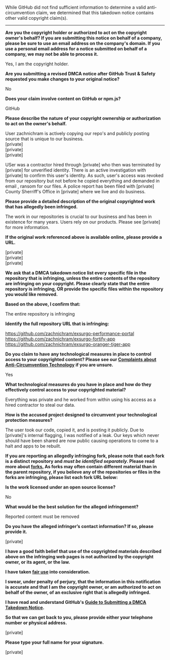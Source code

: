While GitHub did not find sufficient information to determine a valid anti-circumvention claim, we determined that this takedown notice contains other valid copyright claim(s).

---

**Are you the copyright holder or authorized to act on the copyright owner's behalf? If you are submitting this notice on behalf of a company, please be sure to use an email address on the company's domain. If you use a personal email address for a notice submitted on behalf of a company, we may not be able to process it.**

Yes, I am the copyright holder.

**Are you submitting a revised DMCA notice after GitHub Trust & Safety requested you make changes to your original notice?**

No

**Does your claim involve content on GitHub or npm.js?**

GitHub

**Please describe the nature of your copyright ownership or authorization to act on the owner's behalf.**

User zachnichram is actively copying our repo's and publicly posting source that is unique to our business.  
[private]  
[private]  
[private]  

USer was a contractor hired through [private] who then was terminated by [private] for unverified identity. There is an active investigation with [private] to confirm this user's identity. As such, user's access was revoked from our repository but not before he copied everything and demanded in email , ransom for our files. A police report has been filed with [private] County Sherriff's Office in [private] where we live and do business.

**Please provide a detailed description of the original copyrighted work that has allegedly been infringed.**

The work in our repositories is crucial to our business and has been in existence for many years. Users rely on our products. Please see [private] for more information.

**If the original work referenced above is available online, please provide a URL.**

[private]  
[private]  
[private]  

**We ask that a DMCA takedown notice list every specific file in the repository that is infringing, unless the entire contents of the repository are infringing on your copyright. Please clearly state that the entire repository is infringing, OR provide the specific files within the repository you would like removed.**

**Based on the above, I confirm that:**

The entire repository is infringing

**Identify the full repository URL that is infringing:**

https://github.com/zachnichram/exsurgo-performance-portal  
https://github.com/zachnichram/exsurgo-fortify-app  
https://github.com/zachnichram/exsurgo-oranger-tiger-app

**Do you claim to have any technological measures in place to control access to your copyrighted content? Please see our <a href="https://docs.github.com/articles/guide-to-submitting-a-dmca-takedown-notice#complaints-about-anti-circumvention-technology">Complaints about Anti-Circumvention Technology</a> if you are unsure.**

Yes

**What technological measures do you have in place and how do they effectively control access to your copyrighted material?**

Everything was private and he worked from within using his access as a hired contractor to steal our data.

**How is the accused project designed to circumvent your technological protection measures?**

The user took our code, copied it, and is posting it publicly. Due to [private]'s internal flagging, I was notified of a leak. Our keys which never should have been shared are now public causing operations to come to a halt and apps to be rebuilt.

**If you are reporting an allegedly infringing fork, please note that each fork is a distinct repository and <i>must be identified separately</i>. Please read more about <a href="https://docs.github.com/articles/dmca-takedown-policy#b-what-about-forks-or-whats-a-fork">forks.</a> As forks may often contain different material than in the parent repository, if you believe any of the repositories or files in the forks are infringing, please list each fork URL below:**

**Is the work licensed under an open source license?**

No

**What would be the best solution for the alleged infringement?**

Reported content must be removed

**Do you have the alleged infringer’s contact information? If so, please provide it.**

[private]

**I have a good faith belief that use of the copyrighted materials described above on the infringing web pages is not authorized by the copyright owner, or its agent, or the law.**

**I have taken <a href="https://www.lumendatabase.org/topics/22">fair use</a> into consideration.**

**I swear, under penalty of perjury, that the information in this notification is accurate and that I am the copyright owner, or am authorized to act on behalf of the owner, of an exclusive right that is allegedly infringed.**

**I have read and understand GitHub's <a href="https://docs.github.com/articles/guide-to-submitting-a-dmca-takedown-notice/">Guide to Submitting a DMCA Takedown Notice</a>.**

**So that we can get back to you, please provide either your telephone number or physical address.**

[private]

**Please type your full name for your signature.**

[private]
